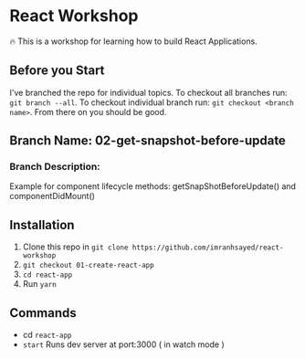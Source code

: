 # React Workshop

:fire: This is a workshop for learning how to build React Applications.

## Before you Start
I've branched the repo for individual topics.
To checkout all branches run: `git branch --all`.
To checkout individual branch run: `git checkout <branch name>`. From there on you should be good.

## Branch Name: 02-get-snapshot-before-update
### Branch Description:
Example for component lifecycle methods: getSnapShotBeforeUpdate() and componentDidMount()


## Installation

1. Clone this repo in `git clone https://github.com/imranhsayed/react-workshop`
2. `git checkout 01-create-react-app`
3. `cd react-app`
4. Run `yarn`

## Commands

- cd `react-app`
- `start` Runs dev server at port:3000 ( in watch mode )
